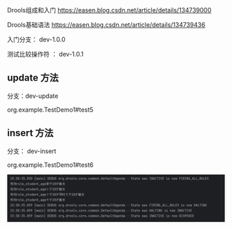 Drools组成和入门 https://easen.blog.csdn.net/article/details/134739000

Drools基础语法 https://easen.blog.csdn.net/article/details/134739436



入门分支： dev-1.0.0

 测试比较操作符 ： dev-1.0.1

## update 方法 

分支：dev-update

org.example.TestDemo1#test5



## insert 方法

分支： dev-insert

org.example.TestDemo1#test6

![image-20241227153102041](README.assets/image-20241227153102041.png)